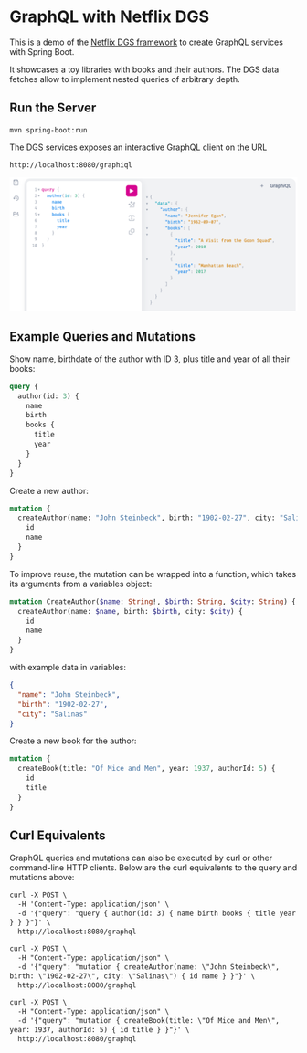 # GraphQL with Netflix DGS
This is a demo of the [Netflix DGS framework](https://netflix.github.io/dgs/) to create GraphQL services with Spring Boot.

It showcases a toy libraries with books and their authors.
The DGS data fetches allow to implement nested queries of arbitrary depth.

## Run the Server
```
mvn spring-boot:run
```

The DGS services exposes an interactive GraphQL client on the URL
```
http://localhost:8080/graphiql
```

![GraphiQL](GraphiQL.png)


## Example Queries and Mutations
Show name, birthdate of the author with ID 3, plus title and year of all their books:
```graphql
query {
  author(id: 3) {
    name
    birth
    books {
      title
      year  
    }
  }
}
```
Create a new author:
```graphql
mutation {
  createAuthor(name: "John Steinbeck", birth: "1902-02-27", city: "Salinas") {
    id
    name
  }
}
```
To improve reuse, the mutation can be wrapped into a function, which takes its arguments from a variables object:
```graphql
mutation CreateAuthor($name: String!, $birth: String, $city: String) {
  createAuthor(name: $name, birth: $birth, city: $city) {
    id
    name
  }
}
```
with example data in variables:
```json
{
  "name": "John Steinbeck",
  "birth": "1902-02-27",
  "city": "Salinas"
}
```
Create a new book for the author:
```graphql
mutation {
  createBook(title: "Of Mice and Men", year: 1937, authorId: 5) {
    id
    title
  }
}
```

## Curl Equivalents
GraphQL queries and mutations can also be executed by curl or other command-line HTTP clients.
Below are the curl equivalents to the query and mutations above:
```shell
curl -X POST \
  -H 'Content-Type: application/json' \
  -d '{"query": "query { author(id: 3) { name birth books { title year } } }"}' \
  http://localhost:8080/graphql
```
```shell
curl -X POST \
  -H "Content-Type: application/json" \
  -d '{"query": "mutation { createAuthor(name: \"John Steinbeck\", birth: \"1902-02-27\", city: \"Salinas\") { id name } }"}' \
  http://localhost:8080/graphql
```
```shell
curl -X POST \
  -H "Content-Type: application/json" \
  -d '{"query": "mutation { createBook(title: \"Of Mice and Men\", year: 1937, authorId: 5) { id title } }"}' \
  http://localhost:8080/graphql
```



